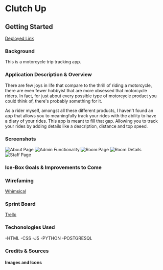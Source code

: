 # Clutch Up


## **Getting Started**

[Deployed Link]()


### **Background** 

This is a motorcycle trip tracking app. 

### **Application Description & Overview** 

There are few joys in life that compare to the thrill of riding a motorcycle, there are even fewer hobbyist that are more obsessed that motorcycle riders. In fact, for just about every possible type of motorcycle product you could think of, there's probably something for it. 

As a rider myself, amongst all these different products, I haven't found an app that allows you to meaningfully track your rides with the ability to have a diary of your rides. This app is meant to fill that gap. Allowing you to track your rides by adding details like a description, distance and top speed.



### **Screenshots**

![About Page]()
![Admin Functionality]()
![Room Page]()
![Room Details]()
![Staff Page]()





### **Ice-Box Goals & Improvements to Come** 




### **Wirefaming**

[Whimsical](https://whimsical.com/clutch-up-PvgJT8Pgfc3FdVX8vCq2PE)

### **Sprint Board**

[Trello](https://trello.com/b/gzXOp8jb/clutch-up)

### **Techonologies Used**

-HTML 
-CSS 
-JS
-PYTHON
-POSTGRESQL

### **Credits & Sources** 

#### Images and Icons

  []()
  
